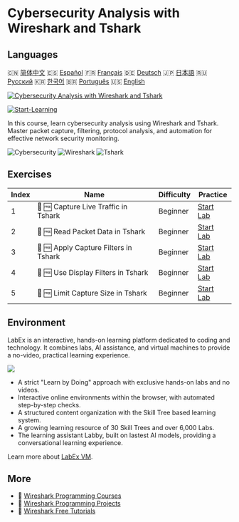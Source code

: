 # Cybersecurity Analysis with Wireshark and Tshark

## Languages

🇨🇳 [简体中文](README_zh.md) 🇪🇸 [Español](README_es.md) 🇫🇷 [Français](README_fr.md) 🇩🇪 [Deutsch](README_de.md) 🇯🇵 [日本語](README_ja.md) 🇷🇺 [Русский](README_ru.md) 🇰🇷 [한국어](README_ko.md) 🇧🇷 [Português](README_pt.md) 🇺🇸 [English](README.md) 

[![Cybersecurity Analysis with Wireshark and Tshark](https://cover-creator.labex.io/cybersecurity-analysis-with-wireshark-and-tshark.png)](https://labex.io/courses/cybersecurity-analysis-with-wireshark-and-tshark)

[![Start-Learning](https://img.shields.io/badge/Start-Learning-whitesmoke?style=for-the-badge)](https://labex.io/courses/cybersecurity-analysis-with-wireshark-and-tshark)

In this course, learn cybersecurity analysis using Wireshark and Tshark. Master packet capture, filtering, protocol analysis, and automation for effective network security monitoring.

![Cybersecurity](https://img.shields.io/badge/Cybersecurity-whitesmoke?style=for-the-badge&logo=cybersecurity)
![Wireshark](https://img.shields.io/badge/Wireshark-whitesmoke?style=for-the-badge&logo=wireshark)
![Tshark](https://img.shields.io/badge/Tshark-whitesmoke?style=for-the-badge&logo=tshark)


## Exercises

|   Index | Name                                  | Difficulty   | Practice                                                                                                            |
|---------|---------------------------------------|--------------|---------------------------------------------------------------------------------------------------------------------|
|       1 | 📖 🆓 Capture Live Traffic in Tshark  | Beginner     | <a target='_blank' href='https://labex.io/tutorials/wireshark-capture-live-traffic-in-tshark-548916'>Start Lab</a>  |
|       2 | 📖 🆓 Read Packet Data in Tshark      | Beginner     | <a target='_blank' href='https://labex.io/tutorials/wireshark-read-packet-data-in-tshark-548937'>Start Lab</a>      |
|       3 | 📖 🆓 Apply Capture Filters in Tshark | Beginner     | <a target='_blank' href='https://labex.io/tutorials/wireshark-apply-capture-filters-in-tshark-548914'>Start Lab</a> |
|       4 | 📖 🆓 Use Display Filters in Tshark   | Beginner     | <a target='_blank' href='https://labex.io/tutorials/wireshark-use-display-filters-in-tshark-548939'>Start Lab</a>   |
|       5 | 📖 🆓 Limit Capture Size in Tshark    | Beginner     | <a target='_blank' href='https://labex.io/tutorials/wireshark-limit-capture-size-in-tshark-548932'>Start Lab</a>    |

## Environment

LabEx is an interactive, hands-on learning platform dedicated to coding and technology. It combines labs, AI assistance, and virtual machines to provide a no-video, practical learning experience.

![](https://tutorial-screenshot.getvm.io/images/vm-1725247253.png)

- A strict "Learn by Doing" approach with exclusive hands-on labs and no videos.
- Interactive online environments within the browser, with automated step-by-step checks.
- A structured content organization with the Skill Tree based learning system.
- A growing learning resource of 30 Skill Trees and over 6,000 Labs.
- The learning assistant Labby, built on lastest AI models, providing a conversational learning experience.

Learn more about [LabEx VM](https://support.labex.io/using-labex/virtual-machine).

## More

- 🔗 [Wireshark Programming Courses](https://github.com/labex-labs/awesome-programming-courses)
- 🔗 [Wireshark Programming Projects](https://github.com/labex-labs/awesome-programming-projects)
- 🔗 [Wireshark Free Tutorials](https://github.com/labex-labs/wireshark-free-tutorials)

